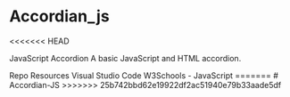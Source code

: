 # Accordian_js

<<<<<<< HEAD

JavaScript Accordion
A basic JavaScript and HTML accordion.

Repo Resources
Visual Studio Code
W3Schools - JavaScript
 ======= # Accordian-JS >>>>>>> 25b742bbd62e19922df2ac51940e79b33aade5df
